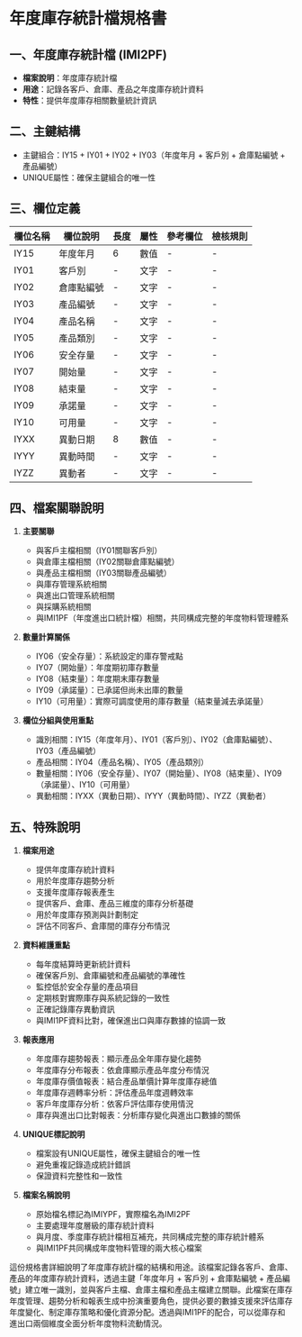 # 年度庫存統計檔規格書

## 一、年度庫存統計檔 (IMI2PF)
- **檔案說明**：年度庫存統計檔
- **用途**：記錄各客戶、倉庫、產品之年度庫存統計資料
- **特性**：提供年度庫存相關數量統計資訊

## 二、主鍵結構
- 主鍵組合：IY15 + IY01 + IY02 + IY03（年度年月 + 客戶別 + 倉庫點編號 + 產品編號）
- UNIQUE屬性：確保主鍵組合的唯一性

## 三、欄位定義

| 欄位名稱 | 欄位說明 | 長度 | 屬性 | 參考欄位 | 檢核規則 |
|---------|---------|------|-----|---------|----------|
| IY15 | 年度年月 | 6 | 數值 | - | - |
| IY01 | 客戶別 | - | 文字 | - | - |
| IY02 | 倉庫點編號 | - | 文字 | - | - |
| IY03 | 產品編號 | - | 文字 | - | - |
| IY04 | 產品名稱 | - | 文字 | - | - |
| IY05 | 產品類別 | - | 文字 | - | - |
| IY06 | 安全存量 | - | 文字 | - | - |
| IY07 | 開始量 | - | 文字 | - | - |
| IY08 | 結束量 | - | 文字 | - | - |
| IY09 | 承諾量 | - | 文字 | - | - |
| IY10 | 可用量 | - | 文字 | - | - |
| IYXX | 異動日期 | 8 | 數值 | - | - |
| IYYY | 異動時間 | - | 文字 | - | - |
| IYZZ | 異動者 | - | 文字 | - | - |

## 四、檔案關聯說明

1. **主要關聯**
   - 與客戶主檔相關（IY01關聯客戶別）
   - 與倉庫主檔相關（IY02關聯倉庫點編號）
   - 與產品主檔相關（IY03關聯產品編號）
   - 與庫存管理系統相關
   - 與進出口管理系統相關
   - 與採購系統相關
   - 與IMI1PF（年度進出口統計檔）相關，共同構成完整的年度物料管理體系

2. **數量計算關係**
   - IY06（安全存量）：系統設定的庫存警戒點
   - IY07（開始量）：年度期初庫存數量
   - IY08（結束量）：年度期末庫存數量
   - IY09（承諾量）：已承諾但尚未出庫的數量
   - IY10（可用量）：實際可調度使用的庫存數量（結束量減去承諾量）

3. **欄位分組與使用重點**
   - 識別相關：IY15（年度年月）、IY01（客戶別）、IY02（倉庫點編號）、IY03（產品編號）
   - 產品相關：IY04（產品名稱）、IY05（產品類別）
   - 數量相關：IY06（安全存量）、IY07（開始量）、IY08（結束量）、IY09（承諾量）、IY10（可用量）
   - 異動相關：IYXX（異動日期）、IYYY（異動時間）、IYZZ（異動者）

## 五、特殊說明

1. **檔案用途**
   - 提供年度庫存統計資料
   - 用於年度庫存趨勢分析
   - 支援年度庫存報表產生
   - 提供客戶、倉庫、產品三維度的庫存分析基礎
   - 用於年度庫存預測與計劃制定
   - 評估不同客戶、倉庫間的庫存分布情況

2. **資料維護重點**
   - 每年度結算時更新統計資料
   - 確保客戶別、倉庫編號和產品編號的準確性
   - 監控低於安全存量的產品項目
   - 定期核對實際庫存與系統記錄的一致性
   - 正確記錄庫存異動資訊
   - 與IMI1PF資料比對，確保進出口與庫存數據的協調一致

3. **報表應用**
   - 年度庫存趨勢報表：顯示產品全年庫存變化趨勢
   - 年度庫存分布報表：依倉庫顯示產品年度分布情況
   - 年度庫存價值報表：結合產品單價計算年度庫存總值
   - 年度庫存週轉率分析：評估產品年度週轉效率
   - 客戶年度庫存分析：依客戶評估庫存使用情況
   - 庫存與進出口比對報表：分析庫存變化與進出口數據的關係

4. **UNIQUE標記說明**
   - 檔案設有UNIQUE屬性，確保主鍵組合的唯一性
   - 避免重複記錄造成統計錯誤
   - 保證資料完整性和一致性

5. **檔案名稱說明**
   - 原始檔名標記為IMIYPF，實際檔名為IMI2PF
   - 主要處理年度層級的庫存統計資料
   - 與月度、季度庫存統計檔相互補充，共同構成完整的庫存統計體系
   - 與IMI1PF共同構成年度物料管理的兩大核心檔案

這份規格書詳細說明了年度庫存統計檔的結構和用途。該檔案記錄各客戶、倉庫、產品的年度庫存統計資料，透過主鍵「年度年月 + 客戶別 + 倉庫點編號 + 產品編號」建立唯一識別，並與客戶主檔、倉庫主檔和產品主檔建立關聯。此檔案在庫存年度管理、趨勢分析和報表生成中扮演重要角色，提供必要的數據支援來評估庫存年度變化、制定庫存策略和優化資源分配。透過與IMI1PF的配合，可以從庫存和進出口兩個維度全面分析年度物料流動情況。 